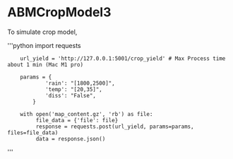 # ABMCropModel3

To simulate crop model,

'''python
        import requests

        url_yield = 'http://127.0.0.1:5001/crop_yield' # Max Process time about 1 min (Mac M1 pro)

        params = {
                'rain': "[1800,2500]",
                'temp': "[20,35]",
                'diss': "False",
            }

        with open('map_content.gz', 'rb') as file:
             file_data = {'file': file}
             response = requests.post(url_yield, params=params, files=file_data)
             data = response.json()
'''
